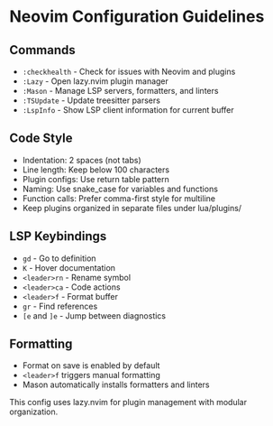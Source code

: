 # Neovim Configuration Guidelines

## Commands
- `:checkhealth` - Check for issues with Neovim and plugins
- `:Lazy` - Open lazy.nvim plugin manager
- `:Mason` - Manage LSP servers, formatters, and linters
- `:TSUpdate` - Update treesitter parsers
- `:LspInfo` - Show LSP client information for current buffer

## Code Style
- Indentation: 2 spaces (not tabs)
- Line length: Keep below 100 characters
- Plugin configs: Use return table pattern
- Naming: Use snake_case for variables and functions
- Function calls: Prefer comma-first style for multiline
- Keep plugins organized in separate files under lua/plugins/

## LSP Keybindings
- `gd` - Go to definition
- `K` - Hover documentation
- `<leader>rn` - Rename symbol
- `<leader>ca` - Code actions
- `<leader>f` - Format buffer
- `gr` - Find references
- `[e` and `]e` - Jump between diagnostics

## Formatting
- Format on save is enabled by default
- `<leader>f` triggers manual formatting
- Mason automatically installs formatters and linters

This config uses lazy.nvim for plugin management with modular organization.